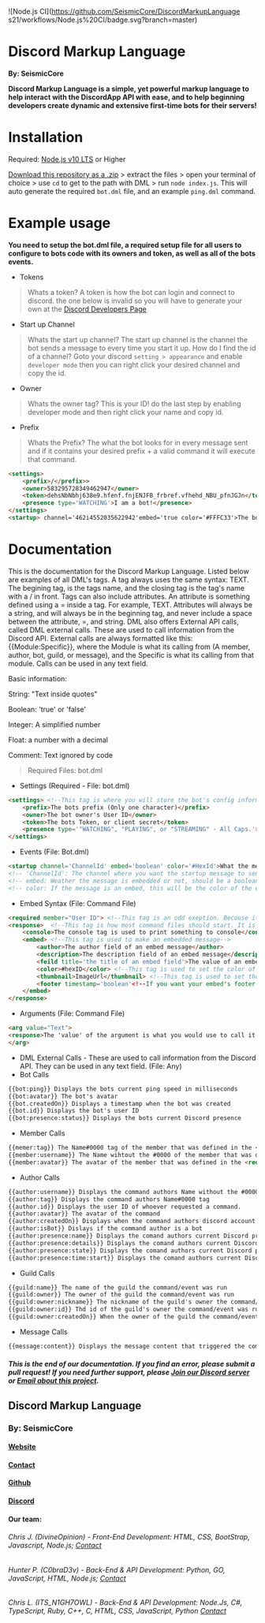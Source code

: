 ![Node.js CI](https://github.com/SeismicCore/DiscordMarkupLanguage s21/workflows/Node.js%20CI/badge.svg?branch=master)
# Discord Markup Language
**By: SeismicCore**

**Discord Markup Language is a simple, yet powerful markup language to help interact with the DiscordApp API with ease, and to help beginning developers create dynamic and extensive first-time bots for their servers!**

# Installation
Required: [Node.js v10 LTS](https://nodejs.org/en/download/) or Higher

[Download this repository as a .zip](https://github.com/revokedowl-studios/DiscordMarkupLanguage/archive/master.zip) > extract the files > open your terminal of choice > use `cd` to get to the path with DML > run `node index.js`. This will auto generate the required `bot.dml` file, and an example `ping.dml` command.

# Example usage

**You need to setup the bot.dml file, a required setup file for all users to configure to bots code with its owners and token, as well as all of the bots events.**

* Tokens
> Whats a token? A token is how the bot can login and connect to discord. the one below is invalid so you will have to generate your own at the [Discord Developers Page](https://discordapp.com/developers/applications/)
* Start up Channel
> Whats the start up channel? The start up channel is the channel the bot sends a message to every time you start it up. How do I find the id of a channel? Goto your discord `setting > appearance` and enable `developer mode` then you can right click your desired channel and copy the id.
* Owner
> Whats the owner tag? This is your ID! do the last step by enabling developer mode and then right click your name and copy id.
* Prefix
> Whats the Prefix? The what the bot looks for in every message sent and if it contains your desired prefix + a valid command it will execute that command.

```html
<settings>
    <prefix>/</prefix>>
    <owner>583295728349462947</owner>
    <token>dehsNbNbhj638e9.hfenf.fnjENJFB_frbref.vfhehd_NBU_pfnJGJn</token>
    <presence type='WATCHING'>I am a bot!</presence>
</settings>
<startup> channel='462i4552035622942'embed='true color='#FFFC33'>The bot has successfully booted with ping: {{bot:ping}}ms</startup>
```

# Documentation
This is the documentation for the Discord Markup Language. Listed below are examples of all DML's tags. A tag always uses the same syntax: <tag>TEXT</tag>. The begining tag, is the tags name, and the closing tag is the tag's name with a / in front. Tags can also include attributes. An attribute is something defined using a = inside a tag. For example, <tag field='text'>TEXT</tag>. Attributes will always be a string, and will always be in the beginning tag, and never include a space between the attribute, =, and string. DML also offers External API calls, called DML external calls. These are used to call information from the Discord API. External calls are always formatted like this: {{Module:Specific}}, where the Module is what its calling from (A member, author, bot, guild, or message), and the Specific is what its calling from that module. Calls can be used in any text field. 

Basic information:

String: "Text inside quotes"

Boolean: 'true' or 'false'

Integer: A simplified number

Float: a number with a decimal

Comment: Text ignored by code

<blockquote>Required Files: bot.dml</blockquote>

* Settings (Required - File: bot.dml)

```html
<settings> <!--This tag is where you will store the bot's config information-->
    <prefix>The bots prefix (Only one character)</prefix> 
    <owner>The bot owner's User ID</owner>
    <token>The bots Token, or client secret</token>
    <presence type='"WATCHING", "PLAYING", or "STREAMING" - All Caps.'>Bot's Presence Text, following the attribute in 'type' This tag is optional</presence>
</settings>
```

* Events (File: Bot.dml)

```html
<startup channel='ChannelId' embed='boolean' color='#HexId'>What the message will actually say</startup>
<!-- 'ChannelId': The channel where you want the startup message to send, should be a string-->
<!-- embed: Weather the message is embedded or not, should be a boolean -->
<!-- color: If the message is an embed, this will be the color of the embed. Should be a valid HEX code in a string.
```

* Embed Syntax (File: Command File)
```html
<required member="User ID"> <!--This tag is an odd exeption. Becouse it only uses an attribute, it has no closing tag-->
<response>  <!--This tag is how most command files should start. It is used to respond to a command-->
    <console>The console tag is used to print something to console</console>
    <embed> <!--This tag is used to make an embedded message-->
        <author>The author field of an embed message</author>
        <description>The description field of an embed message</description>
        <feild title='the title of an embed field'>The value of an embed field</fields>
        <color>#hexID</color> <!--This tag is used to set the color of an embed message-->
        <thumbnail>ImageUrl</thumbnail> <!--This tag is used to set the tumbnail of an embed messsage-->
        <footer timestamp='boolean'<!--If you want your embed's footer to inclue a timestamp--> image='ImageUrl'<!--The footer icon on your embed-->>The footer field of an embed</footer>
    </embed>
</response>
```

* Arguments (File: Command File)

```html
<arg value="Text">
<response>The 'value' of the argument is what you would use to call it. So if the command was ping, and the argumnt value was 1, to call the argument would be `/ping 1`,\nIn an argument, you can use any tags and calls just as you would in the normal command, In this field, you can use things like: <response>, <embed>, <console>, etc.</response>        
</arg>                  
```
* DML External Calls - These are used to call information from the Discord API. They can be used in any text field.
(File: Any)
* Bot Calls
```html
{{bot:ping}} Displays the bots current ping speed in milliseconds
{{bot:avatar}} The bot's avatar
{{bot.createdOn}} Displays a timestamp when the bot was created
{{bot.id}} Displays the bot's user ID
{{bot:presence:status}} Displays the bots current Discord presence
```
* Member Calls
```html
{{memer:tag}} The Name#0000 tag of the member that was defined in the <require> tag Requiers: A <require> tag
{{member:username}} The Name wihtout the #0000 of the member that was defined in the <require> tag Requiers: A <require> tag
{{member:avatar}} The avatar of the member that was defined in the <require> tag. Requires: A <require> tag
```
* Author Calls
```html
{{author:username}} Displays the command authors Name without the #0000
{{author:tag}} Displays the command authors Name#0000 tag
{{author.id}} Displays the user ID of whoever requested a command.
{{author:avatar}} The avatar of the command
{{author:createdOn}} Displays when the command authors discord account was made
{{author:isBot}} Dislays if the command author is a bot
{{author:presence:name}} Displays the comand authors current Discord presence name
{{author:presence:details}} Displays the comand authors current Discord presence details
{{author:presence:state}} Displays the comand authors current Discord presence details
{{author:presence:time:start}} Displays the comand authors current Discord presence start time
```
* Guild Calls
```html
{{guild:name}} The name of the guild the command/event was run
{{guild:owner}} The owner of the guild the command/event was run
{{guild:owner:nickname}} The nickname of the guild's owner the command/event was run
{{guild:owner:id}} Thd id of the guild's owner the command/event was run
{{guild:owner:createdOn}} When the owner of the guild the command/event was run on account was created
```
* Message Calls
```html
{{message:content}} Displays the message content that triggered the command/event (For commands, the command name)
```
##### This is the end of our documentation. If you find an error, please submit a pull request! If you need further support, please [Join our Discord server](https://discord.gg/DPqH5dW) or [Email about this project](mailto:dml@revokedowl.xyz).
## Discord Markup Language
### By: SeismicCore
#### [Website](https://smc.wtf) 
#### [Contact](mailto:help@smc.wtf)
#### [Github](https://github.com/seismiccore) 
#### [Discord](https://discord.gg/DPqH5dW)
#### Our team:
###### Chris J. (DivineOpinion) - <Ownership/> Front-End Development: HTML, CSS, BootStrap, Javascript, Node.js; [Contact](mailto:cjones@smc.wtf)
###### Hunter P. (C0braD3v) - <Ownership/> Back-End & API Development: Python, GO, JavaScript, HTML, Node.js; [Contact](mailto:hpaulson@smc.wtf)
###### Chris L. (ITS_N1GH7OWL) - Back-End & API Development: Node.Js, C#, TypeScript, Ruby, C++, C, HTML, CSS, JavaScript, Python [Contact](mailto:clamers@smc.wtf)

